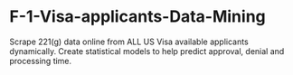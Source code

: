 # F-1-Visa-applicants-Data-Mining
Scrape 221(g) data online from ALL US Visa available applicants dynamically. Create statistical models to help predict approval, denial and processing time.

